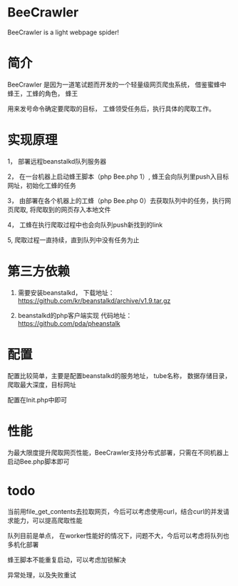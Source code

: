 BeeCrawler
==========

BeeCrawler is a light webpage spider!

简介
====
BeeCrawler 是因为一道笔试题而开发的一个轻量级网页爬虫系统， 借鉴蜜蜂中蜂王，工蜂的角色， 蜂王

用来发号命令确定要爬取的目标， 工蜂领受任务后，执行具体的爬取工作。


实现原理
========

1， 部署远程beanstalkd队列服务器

2， 在一台机器上启动蜂王脚本（php Bee.php 1）, 蜂王会向队列里push入目标网址，初始化工蜂的任务

3， 由部署在各个机器上的工蜂（php Bee.php 0）去获取队列中的任务，执行网页爬取, 将爬取到的网页存入本地文件

4， 工蜂在执行爬取过程中也会向队列push新找到的link

5,  爬取过程一直持续，直到队列中没有任务为止


第三方依赖
==========

1. 需要安装beanstalkd， 下载地址： https://github.com/kr/beanstalkd/archive/v1.9.tar.gz

2. beanstalkd的php客户端实现      代码地址：https://github.com/pda/pheanstalk

配置
====

配置比较简单，主要是配置beanstalkd的服务地址， tube名称， 数据存储目录， 爬取最大深度，目标网址

配置在Init.php中即可

性能
====
为最大限度提升爬取网页性能，BeeCrawler支持分布式部署，只需在不同机器上启动Bee.php脚本即可


todo
====
当前用file_get_contents去拉取网页，今后可以考虑使用curl，结合curl的并发请求能力，可以提高爬取性能

队列目前是单点， 在worker性能好的情况下，问题不大，今后可以考虑将队列也多机化部署

蜂王脚本不能重复启动，可以考虑加锁解决

异常处理，以及失败重试

